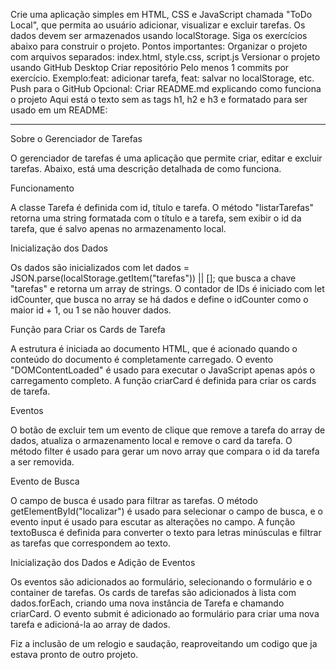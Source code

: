 Crie uma aplicação simples em HTML, CSS e JavaScript chamada "ToDo Local", que permita ao usuário adicionar, visualizar e excluir tarefas.
Os dados devem ser armazenados usando localStorage. Siga os exercícios abaixo para construir o projeto.
Pontos importantes:
Organizar o projeto com arquivos separados: index.html, style.css, script.js
Versionar o projeto usando GitHub Desktop
Criar repositório
Pelo menos 1 commits por exercício. Exemplo:feat: adicionar tarefa, feat: salvar no localStorage, etc.
Push para o GitHub
Opcional: Criar README.md explicando como funciona o projeto
Aqui está o texto sem as tags h1, h2 e h3 e formatado para ser usado em um README:
_____________________________________________________________________________________________________________________________________________________________________________________________
Sobre o Gerenciador de Tarefas

O gerenciador de tarefas é uma aplicação que permite criar, editar e excluir tarefas. Abaixo, está uma descrição detalhada de como funciona.

Funcionamento

A classe Tarefa é definida com id, título e tarefa. O método "listarTarefas" retorna uma string formatada com o título e a tarefa, sem exibir o id da tarefa, que é salvo apenas no armazenamento local.

Inicialização dos Dados

Os dados são inicializados com let dados = JSON.parse(localStorage.getItem("tarefas")) || []; que busca a chave "tarefas" e retorna um array de strings. O contador de IDs é iniciado com let idCounter, que busca no array se há dados e define o idCounter como o maior id + 1, ou 1 se não houver dados.

Função para Criar os Cards de Tarefa

A estrutura é iniciada ao documento HTML, que é acionado quando o conteúdo do documento é completamente carregado. O evento "DOMContentLoaded" é usado para executar o JavaScript apenas após o carregamento completo. A função criarCard é definida para criar os cards de tarefa.

Eventos

O botão de excluir tem um evento de clique que remove a tarefa do array de dados, atualiza o armazenamento local e remove o card da tarefa. O método filter é usado para gerar um novo array que compara o id da tarefa a ser removida.

Evento de Busca

O campo de busca é usado para filtrar as tarefas. O método getElementById("localizar") é usado para selecionar o campo de busca, e o evento input é usado para escutar as alterações no campo. A função textoBusca é definida para converter o texto para letras minúsculas e filtrar as tarefas que correspondem ao texto.

Inicialização dos Dados e Adição de Eventos

Os eventos são adicionados ao formulário, selecionando o formulário e o container de tarefas. Os cards de tarefas são adicionados à lista com dados.forEach, criando uma nova instância de Tarefa e chamando criarCard. O evento submit é adicionado ao formulário para criar uma nova tarefa e adicioná-la ao array de dados.

Fiz a inclusão de um relogio e saudação, reaproveitando um codigo que ja estava pronto de outro projeto.